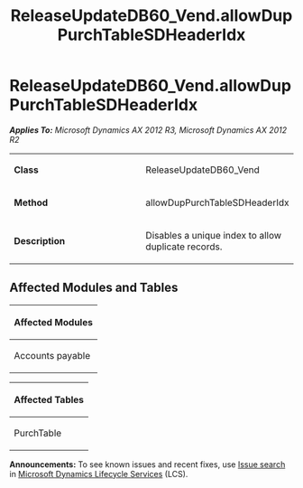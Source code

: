 ﻿---
title: ReleaseUpdateDB60_Vend.allowDupPurchTableSDHeaderIdx
TOCTitle: ReleaseUpdateDB60_Vend.allowDupPurchTableSDHeaderIdx
ms:assetid: 619fd3a7-7b30-04eb-649e-c0a9e94362e5
ms:mtpsurl: https://msdn.microsoft.com/en-us/library/JJ719099(v=AX.60)
ms:contentKeyID: 49708639
ms.date: 05/18/2015
mtps_version: v=AX.60
---

# ReleaseUpdateDB60\_Vend.allowDupPurchTableSDHeaderIdx 


_**Applies To:** Microsoft Dynamics AX 2012 R3, Microsoft Dynamics AX 2012 R2_

<table>
<colgroup>
<col style="width: 50%" />
<col style="width: 50%" />
</colgroup>
<tbody>
<tr class="odd">
<td><p><strong>Class</strong></p></td>
<td><p>ReleaseUpdateDB60_Vend</p></td>
</tr>
<tr class="even">
<td><p><strong>Method</strong></p></td>
<td><p>allowDupPurchTableSDHeaderIdx</p></td>
</tr>
<tr class="odd">
<td><p><strong>Description</strong></p></td>
<td><p>Disables a unique index to allow duplicate records.</p></td>
</tr>
</tbody>
</table>


## Affected Modules and Tables

<table>
<colgroup>
<col style="width: 100%" />
</colgroup>
<thead>
<tr class="header">
<th><p>Affected Modules</p></th>
</tr>
</thead>
<tbody>
<tr class="odd">
<td><p>Accounts payable</p></td>
</tr>
</tbody>
</table>


<table>
<colgroup>
<col style="width: 100%" />
</colgroup>
<thead>
<tr class="header">
<th><p>Affected Tables</p></th>
</tr>
</thead>
<tbody>
<tr class="odd">
<td><p>PurchTable</p></td>
</tr>
</tbody>
</table>

  
**Announcements:** To see known issues and recent fixes, use [Issue search](http://go.microsoft.com/fwlink/?linkid=389258) in [Microsoft Dynamics Lifecycle Services](http://go.microsoft.com/fwlink/?linkid=306505) (LCS).

